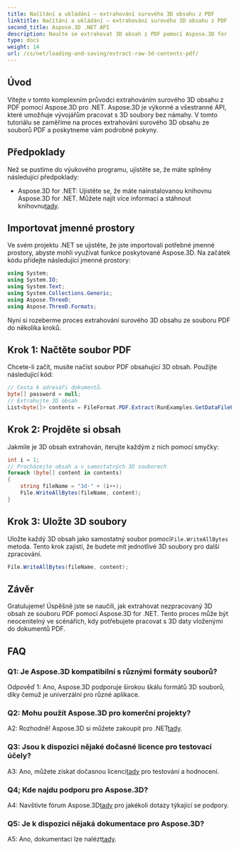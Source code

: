 ```yaml
---
title: Načítání a ukládání – extrahování surového 3D obsahu z PDF
linktitle: Načítání a ukládání – extrahování surového 3D obsahu z PDF
second_title: Aspose.3D .NET API
description: Naučte se extrahovat 3D obsah z PDF pomocí Aspose.3D for .NET. Podrobný průvodce s příklady kódu.
type: docs
weight: 14
url: /cs/net/loading-and-saving/extract-raw-3d-contents-pdf/
---
```

## Úvod

Vítejte v tomto komplexním průvodci extrahováním surového 3D obsahu z PDF pomocí Aspose.3D pro .NET. Aspose.3D je výkonné a všestranné API, které umožňuje vývojářům pracovat s 3D soubory bez námahy. V tomto tutoriálu se zaměříme na proces extrahování surového 3D obsahu ze souborů PDF a poskytneme vám podrobné pokyny.

## Předpoklady

Než se pustíme do výukového programu, ujistěte se, že máte splněny následující předpoklady:

-  Aspose.3D for .NET: Ujistěte se, že máte nainstalovanou knihovnu Aspose.3D for .NET. Můžete najít více informací a stáhnout knihovnu[tady](https://releases.aspose.com/3d/net/).

## Importovat jmenné prostory

Ve svém projektu .NET se ujistěte, že jste importovali potřebné jmenné prostory, abyste mohli využívat funkce poskytované Aspose.3D. Na začátek kódu přidejte následující jmenné prostory:

```csharp
using System;
using System.IO;
using System.Text;
using System.Collections.Generic;
using Aspose.ThreeD;
using Aspose.ThreeD.Formats;
```

Nyní si rozeberme proces extrahování surového 3D obsahu ze souboru PDF do několika kroků.

## Krok 1: Načtěte soubor PDF

Chcete-li začít, musíte načíst soubor PDF obsahující 3D obsah. Použijte následující kód:

```csharp
// Cesta k adresáři dokumentů.
byte[] password = null;
// Extrahujte 3D obsah
List<byte[]> contents = FileFormat.PDF.Extract(RunExamples.GetDataFilePath("House_Design.pdf"), password);
```

## Krok 2: Projděte si obsah

Jakmile je 3D obsah extrahován, iterujte každým z nich pomocí smyčky:

```csharp
int i = 1;
// Procházejte obsah a v samostatných 3D souborech
foreach (byte[] content in contents)
{
    string fileName = "3d-" + (i++);
    File.WriteAllBytes(fileName, content);
}
```

## Krok 3: Uložte 3D soubory

 Uložte každý 3D obsah jako samostatný soubor pomocí`File.WriteAllBytes` metoda. Tento krok zajistí, že budete mít jednotlivé 3D soubory pro další zpracování.

```csharp
File.WriteAllBytes(fileName, content);
```

## Závěr

Gratulujeme! Úspěšně jste se naučili, jak extrahovat nezpracovaný 3D obsah ze souboru PDF pomocí Aspose.3D for .NET. Tento proces může být neocenitelný ve scénářích, kdy potřebujete pracovat s 3D daty vloženými do dokumentů PDF.

## FAQ

### Q1: Je Aspose.3D kompatibilní s různými formáty souborů?

Odpověď 1: Ano, Aspose.3D podporuje širokou škálu formátů 3D souborů, díky čemuž je univerzální pro různé aplikace.

### Q2: Mohu použít Aspose.3D pro komerční projekty?

 A2: Rozhodně! Aspose.3D si můžete zakoupit pro .NET[tady](https://purchase.aspose.com/buy).

### Q3: Jsou k dispozici nějaké dočasné licence pro testovací účely?

 A3: Ano, můžete získat dočasnou licenci[tady](https://purchase.aspose.com/temporary-license/) pro testování a hodnocení.

### Q4; Kde najdu podporu pro Aspose.3D?

 A4: Navštivte fórum Aspose.3D[tady](https://forum.aspose.com/c/3d/18) pro jakékoli dotazy týkající se podpory.

### Q5: Je k dispozici nějaká dokumentace pro Aspose.3D?

 A5: Ano, dokumentaci lze nalézt[tady](https://reference.aspose.com/3d/net/).
